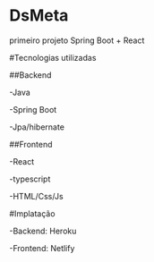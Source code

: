 # DsMeta
primeiro projeto Spring Boot + React

#Tecnologias utilizadas

##Backend

-Java

-Spring Boot

-Jpa/hibernate

##Frontend

-React

-typescript

-HTML/Css/Js

#Implatação

-Backend: Heroku

-Frontend: Netlify
